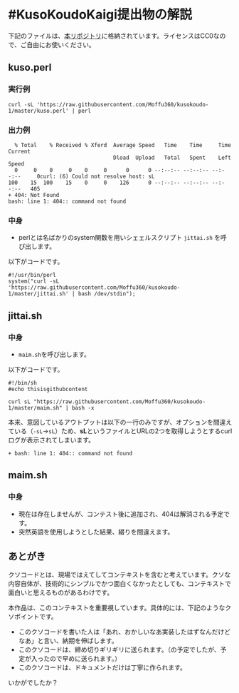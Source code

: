 # #KusoKoudoKaigi提出物の解説

下記のファイルは、[本リポジトリ](https://github.com/Moffu360/kusokoudo-1)に格納されています。ライセンスはCC0なので、ご自由にお使いください。

## kuso.perl

### 実行例

`curl -sL 'https://raw.githubusercontent.com/Moffu360/kusokoudo-1/master/kuso.perl' | perl`

### 出力例

      % Total    % Received % Xferd  Average Speed   Time    Time     Time  Current
                                     Dload  Upload   Total   Spent    Left  Speed
      0     0    0     0    0     0      0      0 --:--:-- --:--:-- --:--:--     0curl: (6) Could not resolve host: sL
    100    15  100    15    0     0    126      0 --:--:-- --:--:-- --:--:--   405
    + 404: Not Found
    bash: line 1: 404:: command not found

### 中身

* perlとは名ばかりのsystem関数を用いシェェルスクリプト `jittai.sh` を呼び出します。

以下がコードです。

    #!/usr/bin/perl
    system("curl -sL 'https://raw.githubusercontent.com/Moffu360/kusokoudo-1/master/jittai.sh' | bash /dev/stdin");

## jittai.sh

### 中身

* `maim.sh`を呼び出します。

以下がコードです。

    #!/bin/sh
    #echo thisisgithubcontent

    curl sL "https://raw.githubusercontent.com/Moffu360/kusokoudo-1/master/maim.sh" | bash -x

本来、意図しているアウトプットは以下の一行のみですが、オプションを間違えている（`-sL`→`sL`）ため、**sL**というファイルとURLの2つを取得しようとするcurlログが表示されてしまいます。

    + bash: line 1: 404:: command not found

## maim.sh

### 中身

* 現在は存在しませんが、コンテスト後に追加され、404は解消される予定です。
* 突然英語を使用しようとした結果、綴りを間違えます。

## あとがき

クソコードとは、現場ではえてしてコンテキストを含むと考えています。クソな内容自体が、技術的にシンプルでかつ面白くなかったとしても、コンテキストで面白いと思えるものがあるわけです。

本作品は、このコンテキストを重要視しています。具体的には、下記のようなクソポイントです。

* このクソコードを書いた人は「あれ、おかしいなあ実装したはずなんだけどなあ」と言い、納期を伸ばします。
* このクソコードは、締め切りギリギリに送られます。（の予定でしたが、予定が入ったので早めに送られます。）
* このクソコードは、ドキュメントだけは丁寧に作られます。

いかがでしたか？

